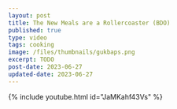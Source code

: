```yaml
---
layout: post
title: The New Meals are a Rollercoaster (BDO)
published: true
type: video
tags: cooking
image: /files/thumbnails/gukbaps.png
excerpt: TODO
post-date: 2023-06-27
updated-date: 2023-06-27
---
```


{% include youtube.html id="JaMKahf43Vs" %}